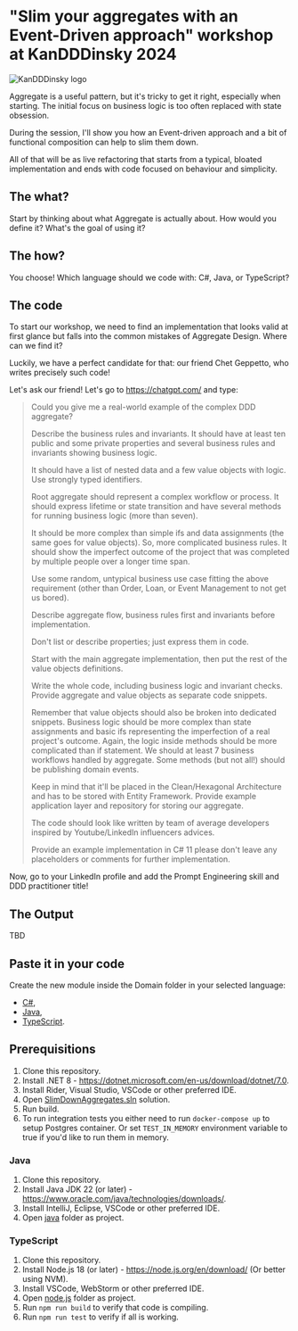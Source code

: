 # "Slim your aggregates with an Event-Driven approach" workshop at KanDDDinsky 2024

![KanDDDinsky logo](https://kandddinsky.de/img/design/logo_light.svg)

Aggregate is a useful pattern, but it's tricky to get it right, especially when starting. The initial focus on business logic is too often replaced with state obsession.

During the session, I'll show you how an Event-driven approach and a bit of functional composition can help to slim them down.

All of that will be as live refactoring that starts from a typical, bloated implementation and ends with code focused on behaviour and simplicity.

## The what?

Start by thinking about what Aggregate is actually about. How would you define it? What's the goal of using it?

## The how?

You choose! Which language should we code with: C#, Java, or TypeScript?

## The code

To start our workshop, we need to find an implementation that looks valid at first glance but falls into the common mistakes of Aggregate Design. Where can we find it? 

Luckily, we have a perfect candidate for that: our friend Chet Geppetto, who writes precisely such code!

Let's ask our friend! Let's go to https://chatgpt.com/ and type:

> Could you give me a real-world example of the complex DDD aggregate?
> 
> Describe the business rules and invariants. It should have at least ten public and some private properties and several business rules and invariants showing business logic.
> 
> It should have a list of nested data and a few value objects with logic. Use strongly typed identifiers.
> 
> Root aggregate should represent a complex workflow or process. It should express lifetime or state transition and have several methods for running business logic (more than seven).
> 
> It should be more complex than simple ifs and data assignments (the same goes for value objects). So, more complicated business rules. It should show the imperfect outcome of the project that was completed by multiple people over a longer time span.
> 
> Use some random, untypical business use case fitting the above requirement (other than Order, Loan, or Event Management to not get us bored).
> 
> Describe aggregate flow, business rules first and invariants before implementation.
> 
> Don't list or describe properties; just express them in code.
> 
> Start with the main aggregate implementation, then put the rest of the value objects definitions.
> 
> Write the whole code, including business logic and invariant checks. Provide aggregate and value objects as separate code snippets.
> 
> Remember that value objects should also be broken into dedicated snippets. Business logic should be more complex than state assignments and basic ifs representing the imperfection of a real project's outcome. Again, the logic inside methods should be more complicated than if statement.  We should at least 7 business workflows handled by aggregate. Some methods (but not all!) should be publishing domain events.
> 
> Keep in mind that it'll be placed in the Clean/Hexagonal Architecture and has to be stored with Entity Framework. Provide example application layer and repository for storing our aggregate.
>
> The code should look like written by team of average developers inspired by Youtube/LinkedIn influencers advices.
> 
> Provide an example implementation in C# 11 please don't leave any placeholders or comments for further implementation.

Now, go to your LinkedIn profile and add the Prompt Engineering skill and DDD practitioner title!

## The Output

TBD

## Paste it in your code

Create the new module inside the Domain folder in your selected language:
- [C#](./csharp/Original/KanDDDinsky.Domain/),
- [Java](./java/src/main/java/io/eventdriven/slimdownaggregates/original/domain/),
- [TypeScript](./node.js/src/original/domain/).

## Prerequisitions

1. Clone this repository.
2. Install .NET 8 - https://dotnet.microsoft.com/en-us/download/dotnet/7.0.
3. Install Rider, Visual Studio, VSCode or other preferred IDE.
4. Open [SlimDownAggregates.sln](./csharp/SlimDownAggregates.sln) solution.
5. Run build.
6. To run integration tests you either need to run `docker-compose up` to setup Postgres container. Or set `TEST_IN_MEMORY` environment variable to true if you'd like to run them in memory.

### Java

1. Clone this repository.
2. Install Java JDK 22 (or later) - https://www.oracle.com/java/technologies/downloads/.
3. Install IntelliJ, Eclipse, VSCode or other preferred IDE.
4. Open [java](./java/) folder as project.

### TypeScript

1. Clone this repository.
2. Install Node.js 18 (or later) - https://node.js.org/en/download/ (Or better using NVM).
3. Install VSCode, WebStorm or other preferred IDE.
4. Open [node.js](./node.js/) folder as project.
5. Run `npm run build` to verify that code is compiling.
6. Run `npm run test` to verify if all is working.